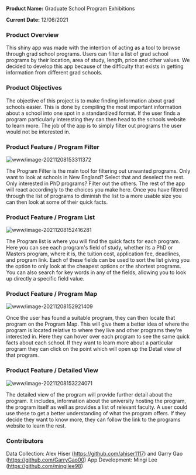 **Product Name:** Graduate School Program Exhibitions

**Current Date:** 12/06/2021



### Product Overview

This shiny app was made with the intention of acting as a tool to browse through grad school programs. Users can filter a list of grad school programs by their location, area of study, length, price and other values. We decided to develop this app because of the difficulty that exists in getting information from different grad schools.



### Product Objectives

The objective of this project is to make finding information about grad schools easier. This is done by compiling the most important information about a school into one spot in a standardized format. If the user finds a program particularly interesting they can then head to the schools website to learn more. The job of the app is to simply filter out programs the user would not be interested in.


### Product Feature / Program Filter

![www/image-20211208153311372](/Users/leemingi/Documents/324-ShinyApp/www/image-20211208153311372.png)

The Program Filter is the main tool for filtering out unwanted programs. Only want to look at schools in New England? Select that and deselect the rest. Only interested in PhD programs? Filter out the others. The rest of the app will react accordingly to the choices you make here. Once you have filtered through the list of programs to diminish the list to a more usable size you can then look at some of their quick facts.



### Product Feature / Program List

![www/image-20211208152416281](/Users/leemingi/Documents/324-ShinyApp/www/image-20211208152416281.png)

The Program list is where you will find the quick facts for each program. Here you can see each program's field of study, whether its a PhD or Masters program, where it is, the tuition cost, application fee, deadlines, and program link. Each of these fields can be used to sort the list giving you the option to only look at the cheapest options or the shortest programs. You can also search for key words in any of the fields, allowing you to look up directly a specific field value.



### Product Feature / Program Map

![www/image-20211208152921409](/Users/leemingi/Documents/324-ShinyApp/www/image-20211208152921409.png)

Once the user has found a suitable program, they can then locate that program on the Program Map. This will give them a better idea of where the program is located relative to where they live and other programs they're interested in. Here they can hover over each program to see the same quick facts about each school. If they want to learn more about a particular program they can click on the point which will open up the Detail view of that program.



### Product Feature / Detailed View

![www/image-20211208153224071](/Users/leemingi/Documents/324-ShinyApp/www/image-20211208153224071.png)

The detailed view of the program will provide further detail about the program. It includes, information about the university hosting the program, the program itself as well as provides a list of relevant faculty. A user could use these to get a better understanding of what the program offers. If they decide they want to know more, they can follow the link to the programs website to learn the rest.

### Contributors

Data Collection: Alex Hiser (https://github.com/ahiser1117) and Garry Gao (https://github.com/GarryGao00)
App Development: Mingi Lee (https://github.com/mingilee98)

